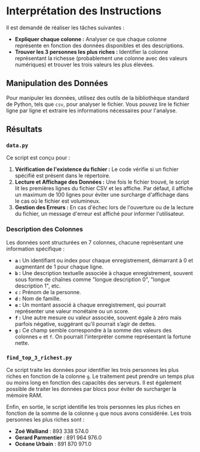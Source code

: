 # **Interprétation des Instructions**

Il est demandé de réaliser les tâches suivantes :

- **Expliquer chaque colonne :** Analyser ce que chaque colonne représente en fonction des données disponibles et des descriptions.
- **Trouver les 3 personnes les plus riches :** Identifier la colonne représentant la richesse (probablement une colonne avec des valeurs numériques) et trouver les trois valeurs les plus élevées.

## **Manipulation des Données**

Pour manipuler les données, utilisez des outils de la bibliothèque standard de Python, tels que `csv`, pour analyser le fichier. Vous pouvez lire le fichier ligne par ligne et extraire les informations nécessaires pour l'analyse.

## **Résultats**

### **`data.py`**

Ce script est conçu pour :

1. **Vérification de l'existence du fichier :** Le code vérifie si un fichier spécifié est présent dans le répertoire.
2. **Lecture et Affichage des Données :** Une fois le fichier trouvé, le script lit les premières lignes du fichier CSV et les affiche. Par défaut, il affiche un maximum de 100 lignes pour éviter une surcharge d'affichage dans le cas où le fichier est volumineux.
3. **Gestion des Erreurs :** En cas d'échec lors de l'ouverture ou de la lecture du fichier, un message d'erreur est affiché pour informer l'utilisateur.

### **Description des Colonnes**

Les données sont structurées en 7 colonnes, chacune représentant une information spécifique :

- **`a` :** Un identifiant ou index pour chaque enregistrement, démarrant à 0 et augmentant de 1 pour chaque ligne.
- **`b` :** Une description textuelle associée à chaque enregistrement, souvent sous forme de chaînes comme "longue description 0", "longue description 1", etc.
- **`c` :** Prénom de la personne.
- **`d` :** Nom de famille.
- **`e` :** Un montant associé à chaque enregistrement, qui pourrait représenter une valeur monétaire ou un score.
- **`f` :** Une autre mesure ou valeur associée, souvent égale à zéro mais parfois négative, suggérant qu’il pourrait s’agir de dettes.
- **`g` :** Ce champ semble correspondre à la somme des valeurs des colonnes `e` et `f`. On pourrait l'interpréter comme représentant la fortune nette.

### **`find_top_3_richest.py`**

Ce script traite les données pour identifier les trois personnes les plus riches en fonction de la colonne `g`. Le traitement peut prendre un temps plus ou moins long en fonction des capacités des serveurs. Il est également possible de traiter les données par blocs pour éviter de surcharger la mémoire RAM.




Enfin, en sortie, le script identifie les trois personnes les plus riches en fonction de la somme de la colonne `g` que nous avons considérée. Les trois personnes les plus riches sont :

- **Zoé Walliand** : 893 338 574.0
- **Gerard Parmentier** : 891 964 976.0
- **Océane Urbain** : 891 870 971.0
